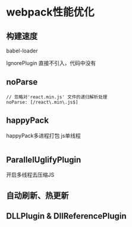 # webpack性能优化

## 构建速度

babel-loader


IgnorePlugin
直接不引入，代码中没有

## noParse
```
// 忽略对'react.min.js' 文件的递归解析处理
noParse: [/react\.min\.js$]
```

## happyPack
happyPack多进程打包
js单线程
```

```

## ParallelUglifyPlugin
开启多线程去压缩JS

## 自动刷新、热更新

## DLLPlugin & DllReferencePlugin






